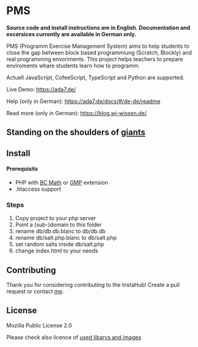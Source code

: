 # PMS

**Source code and install instructions are in English. Documentation and excersices currently are available in German only.**

PMS (Programm Exercise Management System) aims to help students to close the gap between block based programmiung (Scratch, Blockly) and real programming envoriments. This project helps teachers to prepare enviroments whare students learn how to programm.

Actuell JavaScript, CofeeScript, TypeScript and Python are supported.

Live Demo: https://ada7.de/

Help (only in German): https://ada7.de/docs/#/de-de/readme

Read more (only in German): https://blog.wi-wissen.de/



## Standing on the shoulders of [giants](docs/madewith.md)



## Install

#### Prerequisits

* PHP with [BC Math](https://secure.php.net/manual/en/book.bc.php) or [GMP](https://secure.php.net/manual/en/book.gmp.php) extension
* .htaccess support

### Steps

1. Copy project to your php server
2. Point a (sub-)domain to this folder
3. rename db/db.db.blanc to db/db.db
4. rename db/salt.php.blanc to db/salt.php
5. set random salts inside db/salt.php
6. change index.html to your needs



## Contributing

Thank you for considering contributing to the InstaHub! Create a pull request or contact [me](https://wi-wissen.de/contact.php).



## License

Mozilla Public License 2.0

Please check also licence of [used libarys and images](docs/madewith.md)